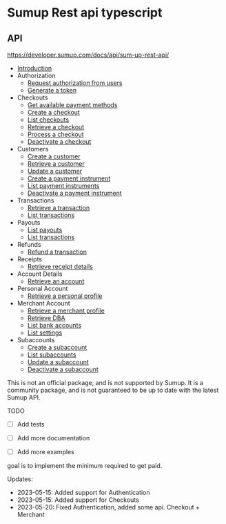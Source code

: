 # Sumup Rest api typescript



## API 
https://developer.sumup.com/docs/api/sum-up-rest-api/


- [Introduction](https://developer.sumup.com/docs/api/sum-up-rest-api/)
- Authorization
  - [Request authorization from users](https://developer.sumup.com/docs/api/request-authorization-from-users/)
  - [Generate a token](https://developer.sumup.com/docs/api/generate-a-token/)
- Checkouts
  - [Get available payment methods](https://developer.sumup.com/docs/api/get-available-payment-methods/)
  - [Create a checkout](https://developer.sumup.com/docs/api/create-a-checkout/)
  - [List checkouts](https://developer.sumup.com/docs/api/list-checkouts/)
  - [Retrieve a checkout](https://developer.sumup.com/docs/api/retrieve-a-checkout/)
  - [Process a checkout](https://developer.sumup.com/docs/api/process-a-checkout/)
  - [Deactivate a checkout](https://developer.sumup.com/docs/api/deactivate-a-checkout/)
- Customers
  - [Create a customer](https://developer.sumup.com/docs/api/create-a-customer/)
  - [Retrieve a customer](https://developer.sumup.com/docs/api/retrieve-a-customer/)
  - [Update a customer](https://developer.sumup.com/docs/api/update-a-customer/)
  - [Create a payment instrument](https://developer.sumup.com/docs/api/create-a-payment-instrument/)
  - [List payment instruments](https://developer.sumup.com/docs/api/list-payment-instruments/)
  - [Deactivate a payment instrument](https://developer.sumup.com/docs/api/deactivate-a-payment-instrument/)
- Transactions
  - [Retrieve a transaction](https://developer.sumup.com/docs/api/retrieve-a-transaction/)
  - [List transactions](https://developer.sumup.com/docs/api/list-transactions/)
- Payouts
  - [List payouts](https://developer.sumup.com/docs/api/list-payouts/)
  - [List transactions](https://developer.sumup.com/docs/api/list-transactions/)
- Refunds
  - [Refund a transaction](https://developer.sumup.com/docs/api/refund-a-transaction/)
- Receipts
  - [Retrieve receipt details](https://developer.sumup.com/docs/api/retrieve-receipt-details/)
- Account Details
  - [Retrieve an account](https://developer.sumup.com/docs/api/retrieve-an-account/)
- Personal Account
  - [Retrieve a personal profile](https://developer.sumup.com/docs/api/retrieve-a-personal-profile/)
- Merchant Account
  - [Retrieve a merchant profile](https://developer.sumup.com/docs/api/retrieve-a-merchant-profile/)
  - [Retrieve DBA](https://developer.sumup.com/docs/api/retrieve-dba/)
  - [List bank accounts](https://developer.sumup.com/docs/api/list-bank-accounts/)
  - [List settings](https://developer.sumup.com/docs/api/list-settings/)
- Subaccounts
  - [Create a subaccount](https://developer.sumup.com/docs/api/create-a-subaccount/)
  - [List subaccounts](https://developer.sumup.com/docs/api/list-subaccounts/)
  - [Update a subaccount](https://developer.sumup.com/docs/api/update-a-subaccount/)
  - [Deactivate a subaccount](https://developer.sumup.com/docs/api/deactivate-a-subaccount/)

This is not an official package, and is not supported by Sumup. It is a community package, and is not guaranteed to be up to date with the latest Sumup API. 


TODO 
- [ ] Add tests
- [ ] Add more documentation
- [ ] Add more examples


goal is to implement the minimum required to get paid.


Updates:
- 2023-05-15: Added support for Authentication
- 2023-05-15: Added support for Checkouts
- 2023-05-20: Fixed Authentication, added some api. Checkout + Merchant